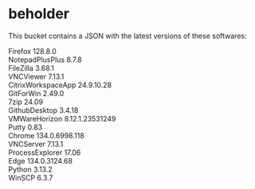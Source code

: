 # beholder
This bucket contains a JSON with the latest versions of these softwares:

Firefox            128.8.0          
NotepadPlusPlus    8.7.8            
FileZilla          3.68.1           
VNCViewer          7.13.1           
CitrixWorkspaceApp 24.9.10.28       
GitForWin          2.49.0           
7zip               24.09            
GithubDesktop      3.4.18           
VMWareHorizon      8.12.1.23531249  
Putty              0.83             
Chrome             134.0.6998.118   
VNCServer          7.13.1           
ProcessExplorer    17.06            
Edge               134.0.3124.68    
Python             3.13.2           
WinSCP             6.3.7            



